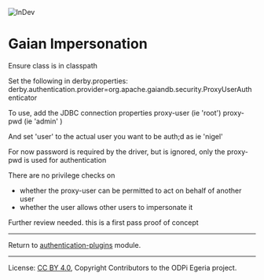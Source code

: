 <!-- SPDX-License-Identifier: CC-BY-4.0 -->
<!-- Copyright Contributors to the ODPi Egeria project. -->

![InDev](../../../../open-metadata-publication/website/images/egeria-content-status-in-development.png#pagewidth)

# Gaian Impersonation

Ensure class is in classpath

Set the following in derby.properties:
derby.authentication.provider=org.apache.gaiandb.security.ProxyUserAuthenticator

To use, add the JDBC connection properties
 proxy-user (ie 'root')
 proxy-pwd (ie 'admin' )
 
 And set 'user' to the actual user you want to be auth;d
 as ie 'nigel'
 
 For now password is required by the driver, but is ignored, only
 the proxy-pwd is used for authentication
 
 There are no privilege checks on
  - whether the proxy-user can be permitted to act on behalf of another user
  - whether the user allows other users to impersonate it
  
  Further review needed. this is a first pass
  proof of concept
 
 ----
 Return to [authentication-plugins](..) module.
 
 ----
 License: [CC BY 4.0](https://creativecommons.org/licenses/by/4.0/),
 Copyright Contributors to the ODPi Egeria project.
